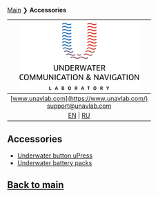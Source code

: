 [Main](/README.md) ❯ **Accessories**

| ![logo](/documentation/sm_logo.png) |
| :---: |
| [www.unavlab.com](https://www.unavlab.com/) <br/> [support@unavlab.com](mailto:support@unavlab.com) |
| [EN](accessories_en.md) \| [RU](accessories_ru.md) |

## Accessories
* [Underwater button uPress](/documentation/EN/Accessories/uPress_Specification_en.md)
* [Underwater battery packs](/documentation/EN/Accessories/Sub_batpacks_en.md)

## [Back to main](README.md)
